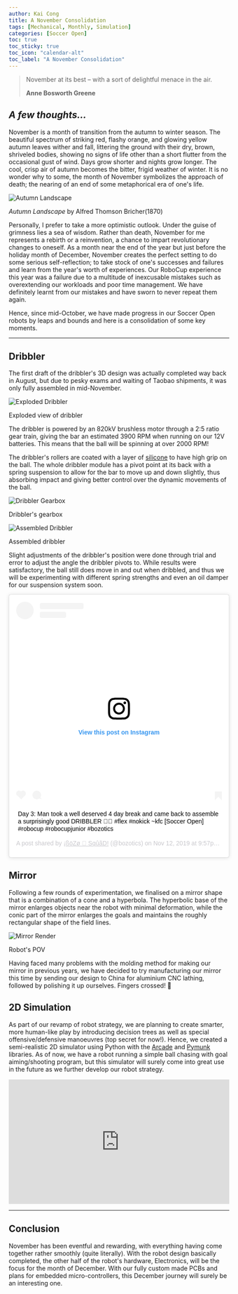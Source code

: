 ```yaml
---
author: Kai Cong
title: A November Consolidation
tags: [Mechanical, Monthly, Simulation]
categories: [Soccer Open]
toc: true
toc_sticky: true
toc_icon: "calendar-alt"
toc_label: "A November Consolidation"
---
```

>November at its best – with a sort of delightful menace in the air.
>
>**Anne Bosworth Greene**

## *A few thoughts...*

November is a month of transition from the autumn to winter season. The beautiful spectrum of striking red, flashy orange, and glowing yellow autumn leaves wither and fall, littering the ground with their dry, brown, shriveled bodies, showing no signs of life other than a short flutter from the occasional gust of wind. Days grow shorter and nights grow longer. The cool, crisp air of autumn becomes the bitter, frigid weather of winter. It is no wonder why to some, the month of November symbolizes the approach of death; the nearing of an end of some metaphorical era of one's life. 

![Autumn Landscape](/assets/images/Bricher-Autumn_Landscape-1024x524.jpg "Autumn Landscape by Alfred Thomson Bricher(1870)")
<p class="caption"><i>Autumn Landscape</i> by Alfred Thomson Bricher(1870)</p>

Personally, I prefer to take a more optimistic outlook. Under the guise of grimness lies a sea of wisdom. Rather than death, November for me represents a rebirth or a reinvention, a chance to impart revolutionary changes to oneself. As a month near the end of the year but just before the holiday month of December, November creates the perfect setting to do some serious self-reflection; to take stock of one's successes and failures and learn from the year's worth of experiences. Our RoboCup experience this year was a failure due to a multitude of inexcusable mistakes such as overextending our workloads and poor time management. We have definitely learnt from our mistakes and have sworn to never repeat them again.

Hence, since mid-October, we have made progress in our Soccer Open robots by leaps and bounds and here is a consolidation of some key moments.

---

## Dribbler

The first draft of the dribbler's 3D design was actually completed way back in August, but due to pesky exams and waiting of Taobao shipments, it was only fully assembled in mid-November.

![Exploded Dribbler](/assets/images/exploded-dribbler-2-1024x576.jpg "Exploded view of dribbler")
<p class="caption">Exploded view of dribbler</p>

The dribbler is powered by an 820kV brushless motor through a 2:5 ratio gear train, giving the bar an estimated 3900 RPM when running on our 12V batteries. This means that the ball will be spinning at over 2000 RPM!

The dribbler's rollers are coated with a layer of [silicone](http://www.zener.com.sg/product/araldite-kitchen-and-bathroom-silicone/) to have high grip on the ball. The whole dribbler module has a pivot point at its back with a spring suspension to allow for the bar to move up and down slightly, thus absorbing impact and giving better control over the dynamic movements of the ball.

![Dribbler Gearbox](/assets/images/20191113-2_3-0-1024x498.jpg "Dribbler's gearbox")
<p class="caption">Dribbler's gearbox</p>

![Assembled Dribbler](/assets/images/20191113-2_3-3-1024x498.jpg "Assembled dribbler")
<p class="caption">Assembled dribbler</p>

Slight adjustments of the dribbler's position were done through trial and error to adjust the angle the dribbler pivots to. While results were satisfactory, the ball still does move in and out when dribbled, and thus we will be experimenting with different spring strengths and even an oil damper for our suspension system soon.

<blockquote class="instagram-media" data-instgrm-captioned data-instgrm-permalink="https://www.instagram.com/p/B4y3GI-HftJ/?utm_source=ig_embed&amp;utm_campaign=loading" data-instgrm-version="12" style=" background:#FFF; border:0; border-radius:3px; box-shadow:0 0 1px 0 rgba(0,0,0,0.5),0 1px 10px 0 rgba(0,0,0,0.15); margin: 1px; max-width:540px; min-width:326px; padding:0; width:99.375%; width:-webkit-calc(100% - 2px); width:calc(100% - 2px);"><div style="padding:16px;"> <a href="https://www.instagram.com/p/B4y3GI-HftJ/?utm_source=ig_embed&amp;utm_campaign=loading" style=" background:#FFFFFF; line-height:0; padding:0 0; text-align:center; text-decoration:none; width:100%;" target="_blank"> <div style=" display: flex; flex-direction: row; align-items: center;"> <div style="background-color: #F4F4F4; border-radius: 50%; flex-grow: 0; height: 40px; margin-right: 14px; width: 40px;"></div> <div style="display: flex; flex-direction: column; flex-grow: 1; justify-content: center;"> <div style=" background-color: #F4F4F4; border-radius: 4px; flex-grow: 0; height: 14px; margin-bottom: 6px; width: 100px;"></div> <div style=" background-color: #F4F4F4; border-radius: 4px; flex-grow: 0; height: 14px; width: 60px;"></div></div></div><div style="padding: 19% 0;"></div> <div style="display:block; height:50px; margin:0 auto 12px; width:50px;"><svg width="50px" height="50px" viewBox="0 0 60 60" version="1.1" xmlns="https://www.w3.org/2000/svg" xmlns:xlink="https://www.w3.org/1999/xlink"><g stroke="none" stroke-width="1" fill="none" fill-rule="evenodd"><g transform="translate(-511.000000, -20.000000)" fill="#000000"><g><path d="M556.869,30.41 C554.814,30.41 553.148,32.076 553.148,34.131 C553.148,36.186 554.814,37.852 556.869,37.852 C558.924,37.852 560.59,36.186 560.59,34.131 C560.59,32.076 558.924,30.41 556.869,30.41 M541,60.657 C535.114,60.657 530.342,55.887 530.342,50 C530.342,44.114 535.114,39.342 541,39.342 C546.887,39.342 551.658,44.114 551.658,50 C551.658,55.887 546.887,60.657 541,60.657 M541,33.886 C532.1,33.886 524.886,41.1 524.886,50 C524.886,58.899 532.1,66.113 541,66.113 C549.9,66.113 557.115,58.899 557.115,50 C557.115,41.1 549.9,33.886 541,33.886 M565.378,62.101 C565.244,65.022 564.756,66.606 564.346,67.663 C563.803,69.06 563.154,70.057 562.106,71.106 C561.058,72.155 560.06,72.803 558.662,73.347 C557.607,73.757 556.021,74.244 553.102,74.378 C549.944,74.521 548.997,74.552 541,74.552 C533.003,74.552 532.056,74.521 528.898,74.378 C525.979,74.244 524.393,73.757 523.338,73.347 C521.94,72.803 520.942,72.155 519.894,71.106 C518.846,70.057 518.197,69.06 517.654,67.663 C517.244,66.606 516.755,65.022 516.623,62.101 C516.479,58.943 516.448,57.996 516.448,50 C516.448,42.003 516.479,41.056 516.623,37.899 C516.755,34.978 517.244,33.391 517.654,32.338 C518.197,30.938 518.846,29.942 519.894,28.894 C520.942,27.846 521.94,27.196 523.338,26.654 C524.393,26.244 525.979,25.756 528.898,25.623 C532.057,25.479 533.004,25.448 541,25.448 C548.997,25.448 549.943,25.479 553.102,25.623 C556.021,25.756 557.607,26.244 558.662,26.654 C560.06,27.196 561.058,27.846 562.106,28.894 C563.154,29.942 563.803,30.938 564.346,32.338 C564.756,33.391 565.244,34.978 565.378,37.899 C565.522,41.056 565.552,42.003 565.552,50 C565.552,57.996 565.522,58.943 565.378,62.101 M570.82,37.631 C570.674,34.438 570.167,32.258 569.425,30.349 C568.659,28.377 567.633,26.702 565.965,25.035 C564.297,23.368 562.623,22.342 560.652,21.575 C558.743,20.834 556.562,20.326 553.369,20.18 C550.169,20.033 549.148,20 541,20 C532.853,20 531.831,20.033 528.631,20.18 C525.438,20.326 523.257,20.834 521.349,21.575 C519.376,22.342 517.703,23.368 516.035,25.035 C514.368,26.702 513.342,28.377 512.574,30.349 C511.834,32.258 511.326,34.438 511.181,37.631 C511.035,40.831 511,41.851 511,50 C511,58.147 511.035,59.17 511.181,62.369 C511.326,65.562 511.834,67.743 512.574,69.651 C513.342,71.625 514.368,73.296 516.035,74.965 C517.703,76.634 519.376,77.658 521.349,78.425 C523.257,79.167 525.438,79.673 528.631,79.82 C531.831,79.965 532.853,80.001 541,80.001 C549.148,80.001 550.169,79.965 553.369,79.82 C556.562,79.673 558.743,79.167 560.652,78.425 C562.623,77.658 564.297,76.634 565.965,74.965 C567.633,73.296 568.659,71.625 569.425,69.651 C570.167,67.743 570.674,65.562 570.82,62.369 C570.966,59.17 571,58.147 571,50 C571,41.851 570.966,40.831 570.82,37.631"></path></g></g></g></svg></div><div style="padding-top: 8px;"> <div style=" color:#3897f0; font-family:Arial,sans-serif; font-size:14px; font-style:normal; font-weight:550; line-height:18px;"> View this post on Instagram</div></div><div style="padding: 12.5% 0;"></div> <div style="display: flex; flex-direction: row; margin-bottom: 14px; align-items: center;"><div> <div style="background-color: #F4F4F4; border-radius: 50%; height: 12.5px; width: 12.5px; transform: translateX(0px) translateY(7px);"></div> <div style="background-color: #F4F4F4; height: 12.5px; transform: rotate(-45deg) translateX(3px) translateY(1px); width: 12.5px; flex-grow: 0; margin-right: 14px; margin-left: 2px;"></div> <div style="background-color: #F4F4F4; border-radius: 50%; height: 12.5px; width: 12.5px; transform: translateX(9px) translateY(-18px);"></div></div><div style="margin-left: 8px;"> <div style=" background-color: #F4F4F4; border-radius: 50%; flex-grow: 0; height: 20px; width: 20px;"></div> <div style=" width: 0; height: 0; border-top: 2px solid transparent; border-left: 6px solid #f4f4f4; border-bottom: 2px solid transparent; transform: translateX(16px) translateY(-4px) rotate(30deg)"></div></div><div style="margin-left: auto;"> <div style=" width: 0px; border-top: 8px solid #F4F4F4; border-right: 8px solid transparent; transform: translateY(16px);"></div> <div style=" background-color: #F4F4F4; flex-grow: 0; height: 12px; width: 16px; transform: translateY(-4px);"></div> <div style=" width: 0; height: 0; border-top: 8px solid #F4F4F4; border-left: 8px solid transparent; transform: translateY(-4px) translateX(8px);"></div></div></div></a> <p style=" margin:8px 0 0 0; padding:0 4px;"> <a href="https://www.instagram.com/p/B4y3GI-HftJ/?utm_source=ig_embed&amp;utm_campaign=loading" style=" color:#000; font-family:Arial,sans-serif; font-size:14px; font-style:normal; font-weight:normal; line-height:17px; text-decoration:none; word-wrap:break-word;" target="_blank">Day 3: Man took a well deserved 4 day break and came back to assemble a surprisingly good DRIBBLER 💪😙 #flex #nokick ~kfc [Soccer Open] #robocup #robocupjunior #bozotics</a></p> <p style=" color:#c9c8cd; font-family:Arial,sans-serif; font-size:14px; line-height:17px; margin-bottom:0; margin-top:8px; overflow:hidden; padding:8px 0 7px; text-align:center; text-overflow:ellipsis; white-space:nowrap;">A post shared by <a href="https://www.instagram.com/bozotics/?utm_source=ig_embed&amp;utm_campaign=loading" style=" color:#c9c8cd; font-family:Arial,sans-serif; font-size:14px; font-style:normal; font-weight:normal; line-height:17px;" target="_blank"> ¡ßöZø 🗽 SqûãD!</a> (@bozotics) on <time style=" font-family:Arial,sans-serif; font-size:14px; line-height:17px;" datetime="2019-11-13T05:57:47+00:00">Nov 12, 2019 at 9:57pm PST</time></p></div></blockquote> <script async src="//www.instagram.com/embed.js"></script>

## Mirror
Following a few rounds of experimentation, we finalised on a mirror shape that is a combination of a cone and a hyperbola. The hyperbolic base of the mirror enlarges objects near the robot with minimal deformation, while the conic part of the mirror enlarges the goals and maintains the roughly rectangular shape of the field lines.

![Mirror Render](/assets/images/5-48deg-centre-res-1024x787.jpg "Robot's POV")
<p class="caption">Robot's POV</p>

Having faced many problems with the molding method for making our mirror in previous years, we have decided to try manufacturing our mirror this time by sending our design to China for aluminium CNC lathing, followed by polishing it up ourselves. Fingers crossed! 🤞

## 2D Simulation

As part of our revamp of robot strategy, we are planning to create smarter, more human-like play by introducing decision trees as well as special offensive/defensive manoeuvres (top secret for now!). Hence, we created a semi-realistic 2D simulator using Python with the [Arcade](http://arcade.academy/) and [Pymunk](http://www.pymunk.org/) libraries. As of now, we have a robot running a simple ball chasing with goal aiming/shooting program, but this simulator will surely come into great use in the future as we further develop our robot strategy.

<div style="position:relative;padding-bottom:56.25%;margin:15px auto!important;">
<iframe src="https://drive.google.com/file/d/1ZeY6IpUh1xZ00UMRzZT7vs5U37Er0hNX/preview" style="width:100%;height:100%;position:absolute;left:0px;top:0px;"
 frameborder="0" width="100%" height="100%" 
 allowfullscreen allow="autoplay"></iframe>
</div>

---

## Conclusion

November has been eventful and rewarding, with everything having come together rather smoothly (quite literally). With the robot design basically completed, the other half of the robot's hardware, Electronics, will be the focus for the month of December. With our fully custom made PCBs and plans for embedded micro-controllers, this December journey will surely be an interesting one.
